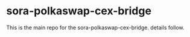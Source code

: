 # sora-polkaswap-cex-bridge
This is the main repo for the sora-polkaswap-cex-bridge. details follow.
